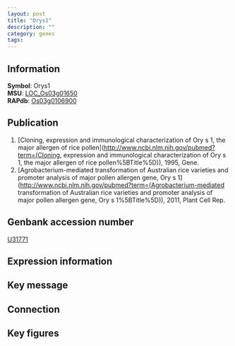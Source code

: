 ```yaml
---
layout: post
title: "Orys1"
description: ""
category: genes
tags: 
---
```


## Information
__Symbol__: Orys1  
__MSU__: [LOC_Os03g01650](http://rice.plantbiology.msu.edu/cgi-bin/ORF_infopage.cgi?orf=LOC_Os03g01650)  
__RAPdb__: [Os03g0106900](http://rapdb.dna.affrc.go.jp/viewer/gbrowse_details/irgsp1?name=Os03g0106900)  

## Publication
1. [Cloning, expression and immunological characterization of Ory s 1, the major allergen of rice pollen](http://www.ncbi.nlm.nih.gov/pubmed?term=(Cloning, expression and immunological characterization of Ory s 1, the major allergen of rice pollen%5BTitle%5D)), 1995, Gene.
2. [Agrobacterium-mediated transformation of Australian rice varieties and promoter analysis of major pollen allergen gene, Ory s 1](http://www.ncbi.nlm.nih.gov/pubmed?term=(Agrobacterium-mediated transformation of Australian rice varieties and promoter analysis of major pollen allergen gene, Ory s 1%5BTitle%5D)), 2011, Plant Cell Rep.

## Genbank accession number
[U31771](http://www.ncbi.nlm.nih.gov/nuccore/U31771)

## Expression information

## Key message

## Connection

## Key figures


